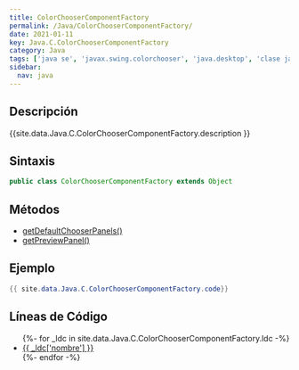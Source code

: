 ```yaml
---
title: ColorChooserComponentFactory
permalink: /Java/ColorChooserComponentFactory/
date: 2021-01-11
key: Java.C.ColorChooserComponentFactory
category: Java
tags: ['java se', 'javax.swing.colorchooser', 'java.desktop', 'clase java', 'Java 1.0']
sidebar: 
  nav: java
---
```


## Descripción
{{site.data.Java.C.ColorChooserComponentFactory.description }}

## Sintaxis
~~~java
public class ColorChooserComponentFactory extends Object
~~~

## Métodos
* [getDefaultChooserPanels()](/Java/ColorChooserComponentFactory/getDefaultChooserPanels)
* [getPreviewPanel()](/Java/ColorChooserComponentFactory/getPreviewPanel)

## Ejemplo
~~~java
{{ site.data.Java.C.ColorChooserComponentFactory.code}}
~~~

## Líneas de Código
<ul>
{%- for _ldc in site.data.Java.C.ColorChooserComponentFactory.ldc -%}
   <li>
       <a href="{{_ldc['url'] }}">{{ _ldc['nombre'] }}</a>
   </li>
{%- endfor -%}
</ul>
